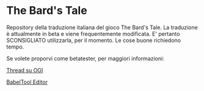The Bard's Tale
===================

Repository della traduzione italiana del gioco The Bard's Tale. La traduzione è attualmente in beta e viene frequentemente modificata. E' pertanto SCONSIGLIATO utilizzarla, per il momento. Le cose buone richiedono tempo.

Se volete proporvi come betatester, per maggiori informazioni:

[Thread su OGI](http://www.oldgamesitalia.net/forum/index.php?showtopic=5966)

[BabelTool Editor](http://www.oldgamesitalia.net/forum/index.php?showtopic=18700)